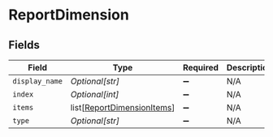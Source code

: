 # ReportDimension


## Fields

| Field                                                                     | Type                                                                      | Required                                                                  | Description                                                               |
| ------------------------------------------------------------------------- | ------------------------------------------------------------------------- | ------------------------------------------------------------------------- | ------------------------------------------------------------------------- |
| `display_name`                                                            | *Optional[str]*                                                           | :heavy_minus_sign:                                                        | N/A                                                                       |
| `index`                                                                   | *Optional[int]*                                                           | :heavy_minus_sign:                                                        | N/A                                                                       |
| `items`                                                                   | list[[ReportDimensionItems](../../models/shared/reportdimensionitems.md)] | :heavy_minus_sign:                                                        | N/A                                                                       |
| `type`                                                                    | *Optional[str]*                                                           | :heavy_minus_sign:                                                        | N/A                                                                       |